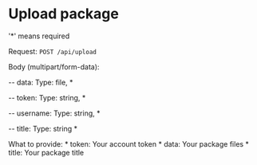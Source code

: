 # Upload package

'*' means required

Request: `POST /api/upload`

Body (multipart/form-data):

-- data: Type: file, *

-- token: Type: string, *

-- username: Type: string, *

-- title: Type: string *

What to provide:
    * token: Your account token
    * data: Your package files
    * title: Your package title

